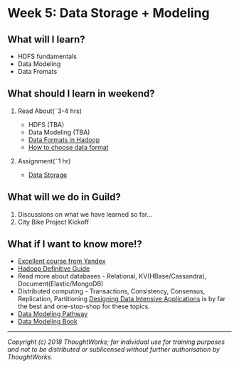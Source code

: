 # Week 5: Data Storage + Modeling

## What will I learn?
* HDFS fundamentals
* Data Modeling
* Data Fromats

## What should I learn in weekend?
1. Read About(˜3-4 hrs)
    * HDFS (TBA) 
    * Data Modeling (TBA) 
    * [Data Formats in Hadoop](https://www.datanami.com/2018/05/16/big-data-file-formats-demystified/)
    * [How to choose data format](https://community.hitachivantara.com/community/products-and-solutions/pentaho/blog/2017/11/07/hadoop-file-formats-its-not-just-csv-anymore)

2. Assignment(˜1 hr)
    * [Data Storage](https://docs.google.com/document/d/1Uw26Lc7qPTQKIZUuCZNgA267VO-wjXy406u-44P5f00/edit#heading=h.8hzq89jq6a7m)


## What will we do in Guild?
1. Discussions on what we have learned so far...
2. City Bike Project Kickoff

## What if I want to know more!?
* [Excellent course from Yandex](https://www.coursera.org/learn/big-data-essentials?specialization=big-data-engineering)
* [Hadoop Definitive Guide](https://learning.oreilly.com/library/view/hadoop-the-definitive/9781491901687/)
* Read more about databases - Relational, KV(HBase/Cassandra), Document(Elastic/MongoDB)
* Distributed computing - Transactions, Consistency, Consensus, Replication, Partitioning
  [Designing Data Intensive Applications](https://learning.oreilly.com/library/view/designing-data-intensive-applications/9781491903063/) is by far the best and one-stop-shop for these topics.
* [Data Modeling Pathway](https://docs.google.com/presentation/d/1DiW333bEfO0m5xvbSlqpLtYFt-mPBCrVYZtEn06JYZM/edit#slide=id.g362f568261_0_0)
* [Data Modeling Book](ttps://learning.oreilly.com/library/view/data-modeling-made/9780977140060/)

---

*Copyright (c) 2018 ThoughtWorks; for individual use for training purposes and not to be distributed or sublicensed without further authorisation by ThoughtWorks.*
